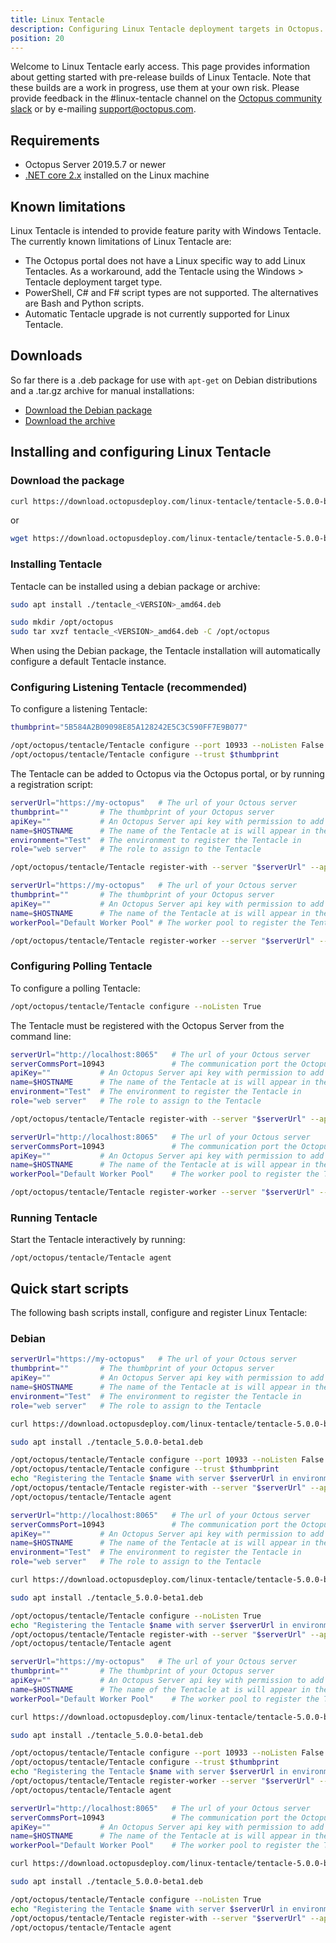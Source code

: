 ```yaml
---
title: Linux Tentacle
description: Configuring Linux Tentacle deployment targets in Octopus.
position: 20
---
```


Welcome to Linux Tentacle early access. This page provides information about getting started with pre-release builds of Linux Tentacle. Note that these builds are a work in progress, use them at your own risk. Please provide feedback in the #linux-tentacle channel on the [Octopus community slack](https://octopus.com/slack) or by e-mailing support@octopus.com.

## Requirements
- Octopus Server 2019.5.7 or newer
- [.NET core 2.x](https://docs.microsoft.com/en-us/dotnet/core/linux-prerequisites?tabs=netcore2x) installed on the Linux machine

## Known limitations
Linux Tentacle is intended to provide feature parity with Windows Tentacle. The currently known limitations of Linux Tentacle are:

- The Octopus portal does not have a Linux specific way to add Linux Tentacles. As a workaround, add the Tentacle using the Windows > Tentacle deployment target type.
- PowerShell, C# and F# script types are not supported. The alternatives are Bash and Python scripts.
- Automatic Tentacle upgrade is not currently supported for Linux Tentacle.

## Downloads

So far there is a .deb package for use with `apt-get` on Debian distributions and a .tar.gz archive for manual installations:

- [Download the Debian package](https://download.octopusdeploy.com/linux-tentacle/tentacle-5.0.0-beta1-amd64.deb)
- [Download the archive](https://download.octopusdeploy.com/linux-tentacle/tentacle-5.0.0-beta1-linux_x64.tar.gz)

## Installing and configuring Linux Tentacle

### Download the package

```bash
curl https://download.octopusdeploy.com/linux-tentacle/tentacle-5.0.0-beta1-amd64.deb --output tentacle_5.0.0-beta1.deb
```
or
```bash
wget https://download.octopusdeploy.com/linux-tentacle/tentacle-5.0.0-beta1-amd64.deb
```

### Installing Tentacle
Tentacle can be installed using a debian package or archive:

```bash Debian package
sudo apt install ./tentacle_<VERSION>_amd64.deb
```

```bash Archive
sudo mkdir /opt/octopus
sudo tar xvzf tentacle_<VERSION>_amd64.deb -C /opt/octopus
```

When using the Debian package, the Tentacle installation will automatically configure a default Tentacle instance.

### Configuring Listening Tentacle (recommended)
To configure a listening Tentacle:

```bash
thumbprint="5B584A2B09098E85A128242E5C3C590FF7E9B077"

/opt/octopus/tentacle/Tentacle configure --port 10933 --noListen False
/opt/octopus/tentacle/Tentacle configure --trust $thumbprint
```

The Tentacle can be added to Octopus via the Octopus portal, or by running a registration script:

```bash Register deployment target
serverUrl="https://my-octopus"   # The url of your Octous server
thumbprint=""       # The thumbprint of your Octopus server
apiKey=""           # An Octopus Server api key with permission to add machines
name=$HOSTNAME      # The name of the Tentacle at is will appear in the Octopus portal
environment="Test"  # The environment to register the Tentacle in
role="web server"   # The role to assign to the Tentacle

/opt/octopus/tentacle/Tentacle register-with --server "$serverUrl" --apiKey "$apiKey" --name "$name" --env "$environment" --role "$role"
```

```bash Register worker
serverUrl="https://my-octopus"   # The url of your Octous server
thumbprint=""       # The thumbprint of your Octopus server
apiKey=""           # An Octopus Server api key with permission to add machines
name=$HOSTNAME      # The name of the Tentacle at is will appear in the Octopus portal
workerPool="Default Worker Pool" # The worker pool to register the Tentacle in

/opt/octopus/tentacle/Tentacle register-worker --server "$serverUrl" --apiKey "$apiKey" --name "$name" --workerPool "$workerPool"
```

### Configuring Polling Tentacle
To configure a polling Tentacle:

```bash
/opt/octopus/tentacle/Tentacle configure --noListen True
```

The Tentacle must be registered with the Octopus Server from the command line:

```bash Register deployment target
serverUrl="http://localhost:8065"   # The url of your Octous server
serverCommsPort=10943               # The communication port the Octopus Server is listening on (10943 by default)
apiKey=""           # An Octopus Server api key with permission to add machines
name=$HOSTNAME      # The name of the Tentacle at is will appear in the Octopus portal
environment="Test"  # The environment to register the Tentacle in
role="web server"   # The role to assign to the Tentacle

/opt/octopus/tentacle/Tentacle register-with --server "$serverUrl" --apiKey "$apiKey" --name "$name" --env "$environment" --role "$role" --comms-style "TentacleActive" --server-comms-port $serverCommsPort
```

```bash Register worker
serverUrl="http://localhost:8065"   # The url of your Octous server
serverCommsPort=10943               # The communication port the Octopus Server is listening on (10943 by default)
apiKey=""           # An Octopus Server api key with permission to add machines
name=$HOSTNAME      # The name of the Tentacle at is will appear in the Octopus portal
workerPool="Default Worker Pool"    # The worker pool to register the Tentacle in

/opt/octopus/tentacle/Tentacle register-worker --server "$serverUrl" --apiKey "$apiKey" --name "$name" --workerPool "$workerPool" --comms-style "TentacleActive" --server-comms-port $serverCommsPort

```

### Running Tentacle
Start the Tentacle interactively by running:

```
/opt/octopus/tentacle/Tentacle agent
```

## Quick start scripts

The following bash scripts install, configure and register Linux Tentacle:

### Debian

```bash Listening deployment target
serverUrl="https://my-octopus"   # The url of your Octous server
thumbprint=""       # The thumbprint of your Octopus server
apiKey=""           # An Octopus Server api key with permission to add machines
name=$HOSTNAME      # The name of the Tentacle at is will appear in the Octopus portal
environment="Test"  # The environment to register the Tentacle in
role="web server"   # The role to assign to the Tentacle

curl https://download.octopusdeploy.com/linux-tentacle/tentacle-5.0.0-beta1-amd64.deb --output tentacle_5.0.0-beta1.deb

sudo apt install ./tentacle_5.0.0-beta1.deb

/opt/octopus/tentacle/Tentacle configure --port 10933 --noListen False
/opt/octopus/tentacle/Tentacle configure --trust $thumbprint
echo "Registering the Tentacle $name with server $serverUrl in environment $environment with role $role"
/opt/octopus/tentacle/Tentacle register-with --server "$serverUrl" --apiKey "$apiKey" --name "$name" --env "$environment" --role "$role"
/opt/octopus/tentacle/Tentacle agent
```

```bash Polling deployment target
serverUrl="http://localhost:8065"   # The url of your Octous server
serverCommsPort=10943               # The communication port the Octopus Server is listening on (10943 by default)
apiKey=""           # An Octopus Server api key with permission to add machines
name=$HOSTNAME      # The name of the Tentacle at is will appear in the Octopus portal
environment="Test"  # The environment to register the Tentacle in
role="web server"   # The role to assign to the Tentacle

curl https://download.octopusdeploy.com/linux-tentacle/tentacle-5.0.0-beta1-amd64.deb --output tentacle_5.0.0-beta1.deb

sudo apt install ./tentacle_5.0.0-beta1.deb

/opt/octopus/tentacle/Tentacle configure --noListen True
echo "Registering the Tentacle $name with server $serverUrl in environment $environment with role $role"
/opt/octopus/tentacle/Tentacle register-with --server "$serverUrl" --apiKey "$apiKey" --name "$name" --env "$environment" --role "$role" --comms-style "TentacleActive" --server-comms-port $serverCommsPort
/opt/octopus/tentacle/Tentacle agent
```

```bash Listening worker
serverUrl="https://my-octopus"   # The url of your Octous server
thumbprint=""       # The thumbprint of your Octopus server
apiKey=""           # An Octopus Server api key with permission to add machines
name=$HOSTNAME      # The name of the Tentacle at is will appear in the Octopus portal
workerPool="Default Worker Pool"    # The worker pool to register the Tentacle in

curl https://download.octopusdeploy.com/linux-tentacle/tentacle-5.0.0-beta1-amd64.deb --output tentacle_5.0.0-beta1.deb

sudo apt install ./tentacle_5.0.0-beta1.deb

/opt/octopus/tentacle/Tentacle configure --port 10933 --noListen False
/opt/octopus/tentacle/Tentacle configure --trust $thumbprint
echo "Registering the Tentacle $name with server $serverUrl in environment $environment with role $role"
/opt/octopus/tentacle/Tentacle register-worker --server "$serverUrl" --apiKey "$apiKey" --name "$name" --workerPool "$workerPool"
/opt/octopus/tentacle/Tentacle agent
```

```bash Polling worker
serverUrl="http://localhost:8065"   # The url of your Octous server
serverCommsPort=10943               # The communication port the Octopus Server is listening on (10943 by default)
apiKey=""           # An Octopus Server api key with permission to add machines
name=$HOSTNAME      # The name of the Tentacle at is will appear in the Octopus portal
workerPool="Default Worker Pool"    # The worker pool to register the Tentacle in

curl https://download.octopusdeploy.com/linux-tentacle/tentacle-5.0.0-beta1-amd64.deb --output tentacle_5.0.0-beta1.deb

sudo apt install ./tentacle_5.0.0-beta1.deb

/opt/octopus/tentacle/Tentacle configure --noListen True
echo "Registering the Tentacle $name with server $serverUrl in environment $environment with role $role"
/opt/octopus/tentacle/Tentacle register-with --server "$serverUrl" --apiKey "$apiKey" --name "$name" --workerPool "$workerPool" --comms-style "TentacleActive" --server-comms-port $serverCommsPort
/opt/octopus/tentacle/Tentacle agent
```